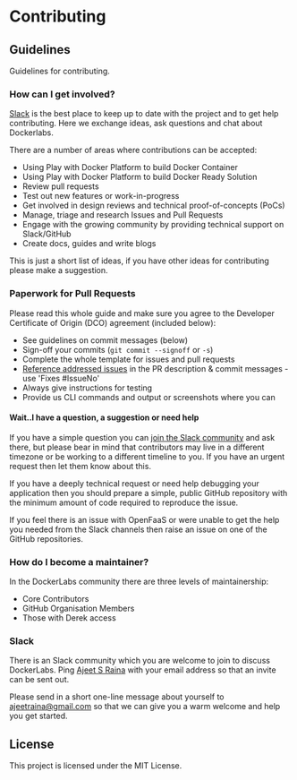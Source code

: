 # Contributing

## Guidelines

Guidelines for contributing.

### How can I get involved?

[Slack](https://collabnix.slack.com) is the best place to keep up to date with the project and to get help contributing. Here we exchange ideas, ask questions and chat about Dockerlabs.

There are a number of areas where contributions can be accepted:

* Using Play with Docker Platform to build Docker Container
* Using Play with Docker Platform to build Docker Ready Solution
* Review pull requests
* Test out new features or work-in-progress
* Get involved in design reviews and technical proof-of-concepts (PoCs)
* Manage, triage and research Issues and Pull Requests
* Engage with the growing community by providing technical support on Slack/GitHub
* Create docs, guides and write blogs


This is just a short list of ideas, if you have other ideas for contributing please make a suggestion.

### Paperwork for Pull Requests

Please read this whole guide and make sure you agree to the Developer Certificate of Origin (DCO) agreement (included below):

* See guidelines on commit messages (below)
* Sign-off your commits (`git commit --signoff` or `-s`)
* Complete the whole template for issues and pull requests
* [Reference addressed issues](https://help.github.com/articles/closing-issues-using-keywords/) in the PR description & commit messages - use 'Fixes #IssueNo' 
* Always give instructions for testing
 * Provide us CLI commands and output or screenshots where you can

#### Wait..I have a question, a suggestion or need help

If you have a simple question you can [join the Slack community](https://collabnix.slack.com) and ask there, but please bear in mind that contributors may live in a different timezone or be working to a different timeline to you. If you have an urgent request then let them know about this.

If you have a deeply technical request or need help debugging your application then you should prepare a simple, public GitHub repository with the minimum amount of code required to reproduce the issue. 

If you feel there is an issue with OpenFaaS or were unable to get the help you needed from the Slack channels then raise an issue on one of the GitHub repositories.

### How do I become a maintainer?

In the DockerLabs community there are three levels of maintainership:

* Core Contributors
* GitHub Organisation Members
* Those with Derek access

### Slack

There is an Slack community which you are welcome to join to discuss DockerLabs. Ping [Ajeet S Raina](https://github.com/ajeetraina) with your email address so that an invite can be sent out.

Please send in a short one-line message about yourself to ajeetraina@gmail.com so that we can give you a warm welcome and help you get started.

## License

This project is licensed under the MIT License.

